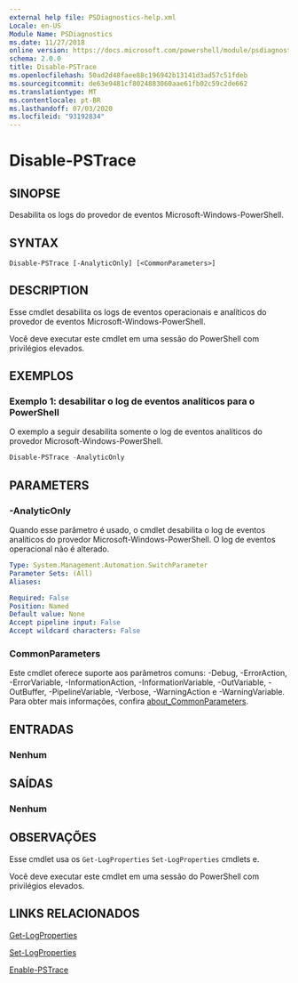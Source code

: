 ```yaml
---
external help file: PSDiagnostics-help.xml
Locale: en-US
Module Name: PSDiagnostics
ms.date: 11/27/2018
online version: https://docs.microsoft.com/powershell/module/psdiagnostics/disable-pstrace?view=powershell-7&WT.mc_id=ps-gethelp
schema: 2.0.0
title: Disable-PSTrace
ms.openlocfilehash: 50ad2d48faee88c196942b13141d3ad57c51fdeb
ms.sourcegitcommit: de63e9481cf8024883060aae61fb02c59c2de662
ms.translationtype: MT
ms.contentlocale: pt-BR
ms.lasthandoff: 07/03/2020
ms.locfileid: "93192834"
---
```

# Disable-PSTrace

## SINOPSE
Desabilita os logs do provedor de eventos Microsoft-Windows-PowerShell.

## SYNTAX

```
Disable-PSTrace [-AnalyticOnly] [<CommonParameters>]
```

## DESCRIPTION

Esse cmdlet desabilita os logs de eventos operacionais e analíticos do provedor de eventos Microsoft-Windows-PowerShell.

Você deve executar este cmdlet em uma sessão do PowerShell com privilégios elevados.

## EXEMPLOS

### Exemplo 1: desabilitar o log de eventos analíticos para o PowerShell

O exemplo a seguir desabilita somente o log de eventos analíticos do provedor Microsoft-Windows-PowerShell.

```powershell
Disable-PSTrace -AnalyticOnly
```

## PARAMETERS

### -AnalyticOnly

Quando esse parâmetro é usado, o cmdlet desabilita o log de eventos analíticos do provedor Microsoft-Windows-PowerShell. O log de eventos operacional não é alterado.

```yaml
Type: System.Management.Automation.SwitchParameter
Parameter Sets: (All)
Aliases:

Required: False
Position: Named
Default value: None
Accept pipeline input: False
Accept wildcard characters: False
```

### CommonParameters
Este cmdlet oferece suporte aos parâmetros comuns: -Debug, -ErrorAction, -ErrorVariable, -InformationAction, -InformationVariable, -OutVariable, -OutBuffer, -PipelineVariable, -Verbose, -WarningAction e -WarningVariable. Para obter mais informações, confira [about_CommonParameters](http://go.microsoft.com/fwlink/?LinkID=113216).

## ENTRADAS

### Nenhum

## SAÍDAS

### Nenhum

## OBSERVAÇÕES

Esse cmdlet usa os `Get-LogProperties` `Set-LogProperties` cmdlets e.

Você deve executar este cmdlet em uma sessão do PowerShell com privilégios elevados.

## LINKS RELACIONADOS

[Get-LogProperties](Get-LogProperties.md)

[Set-LogProperties](Set-LogProperties.md)

[Enable-PSTrace](Enable-PSTrace.md)
